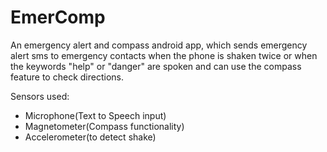# EmerComp
An emergency alert and compass android app, which sends emergency alert sms to emergency contacts when the phone is shaken twice or when the keywords "help" or "danger" are spoken and can use the compass feature to check directions.

Sensors used:
- Microphone(Text to Speech input)
- Magnetometer(Compass functionality)
- Accelerometer(to detect shake)
